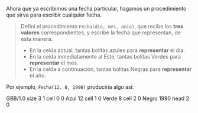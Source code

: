 Ahora que ya escribimos una fecha particular, hagamos un procedimiento que sirva para escribir cualquier fecha.

> Definí el procedimiento `Fecha(dia, mes, anio)`, que recibe los **tres valores** correspondientes, y escribe la fecha que representan, de esta manera:
>
> * En la celda actual, tantas bolitas azules para **representar** el día.
> * En la celda inmediatamente al Este, tantas bolitas Verdes para **representar** el mes.
> * En la celda a continuación, tantas bolitas Negras para **representar** el año.

Por ejemplo, `Fecha(12, 8, 1990)` produciría algo así:

<gs-board>
  GBB/1.0
  size 3 1
  cell 0 0 Azul 12 
  cell 1 0 Verde 8 
  cell 2 0 Negro 1990
  head 2 0
<gs-board>

